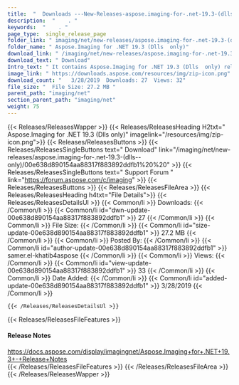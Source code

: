 ```yaml
---
title:  "  Downloads ---New-Releases-aspose.imaging-for-.net-19.3-(dlls--only) . " 
description:  "    . " 
keywords:  "    . " 
page_type:  single_release_page
folder_link: " imaging/net/new-releases/aspose.imaging-for-.net-19.3-(dlls--only)/"
folder_name: " Aspose.Imaging for .NET 19.3 (Dlls  only)"
download_link: " /imaging/net/new-releases/aspose.imaging-for-.net-19.3-(dlls--only)/00e638d890154aa88317f883892ddfb1"
download_text: " Download"
Intro_text: " It contains Aspose.Imaging for .NET 19.3 (Dlls  only) release."
image_link: " https://downloads.aspose.com/resources/img/zip-icon.png"
download_count: "   3/28/2019  Downloads: 27  Views: 32"
file_size: "  File Size: 27.2 MB "
parent_path: "imaging/net"
section_parent_path: "imaging/net"
weight: 75 
---
```


{{< Releases/ReleasesWapper >}}
  {{< Releases/ReleasesHeading H2txt=" Aspose.Imaging for .NET 19.3 (Dlls  only)" imagelink="/resources/img/zip-icon.png">}}
  {{< Releases/ReleasesButtons >}}
    {{< Releases/ReleasesSingleButtons text=" Download" link="/imaging/net/new-releases/aspose.imaging-for-.net-19.3-(dlls--only)/00e638d890154aa88317f883892ddfb1%20%20" >}}
    {{< Releases/ReleasesSingleButtons text=" Support Forum " link="https://forum.aspose.com/c/imaging" >}}
  {{< Releases/ReleasesButtons >}}
  {{< Releases/ReleasesFileArea >}}
    {{< Releases/ReleasesHeading h4txt="File Details">}}
    {{< Releases/ReleasesDetailsUl >}}
            {{< Common/li  >}} Downloads: {{< /Common/li >}} 
      {{< Common/li id="dwn-update-00e638d890154aa88317f883892ddfb1" >}} 27 {{< /Common/li >}} 
      {{< Common/li  >}} File Size: {{< /Common/li >}} 
      {{< Common/li id="size-update-00e638d890154aa88317f883892ddfb1" >}} 27.2 MB {{< /Common/li >}} 
      {{< Common/li  >}} Posted By: {{< /Common/li >}} 
      {{< Common/li id="author-update-00e638d890154aa88317f883892ddfb1" >}} samer.el-khatib4aspose {{< /Common/li >}} 
      {{< Common/li  >}} Views: {{< /Common/li >}} 
      {{< Common/li id="view-update-00e638d890154aa88317f883892ddfb1" >}} 33 {{< /Common/li >}} 
      {{< Common/li  >}} Date Added: {{< /Common/li >}} 
      {{< Common/li id="added-update-00e638d890154aa88317f883892ddfb1" >}} 3/28/2019 {{< /Common/li >}} 

    {{< /Releases/ReleasesDetailsUl >}}

  {{< Releases/ReleasesFileFeatures >}}
      <h4>Release Notes</h4><div><a href="https://docs.aspose.com/display/imagingnet/Aspose.Imaging+for+.NET+19.3+-+Release+Notes">https://docs.aspose.com/display/imagingnet/Aspose.Imaging+for+.NET+19.3+-+Release+Notes</a></div>
  {{< /Releases/ReleasesFileFeatures >}}
 {{< /Releases/ReleasesFileArea >}}
{{< /Releases/ReleasesWapper >}}


